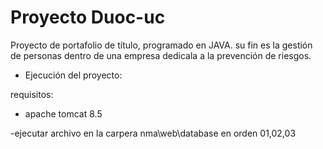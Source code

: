 # Proyecto Duoc-uc
Proyecto de portafolio de título, programado en JAVA.
su fin es la gestión de personas dentro de una empresa
dedicala a la prevención de riesgos.

- Ejecución del proyecto:

requisitos:
- apache tomcat 8.5

-ejecutar archivo en la carpera nma\web\database en orden 
01,02,03


